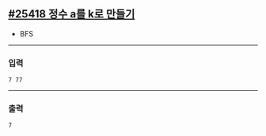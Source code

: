[#25418 정수 a를 k로 만들기](https://www.acmicpc.net/problem/25418)
---

- BFS

---

### 입력
```
7 77
```

---
### 출력
```
7
```